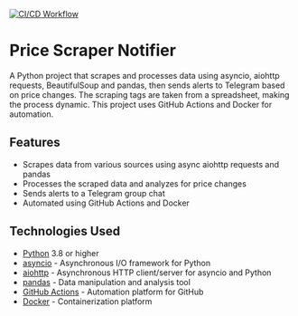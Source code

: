 [![CI/CD Workflow](https://github.com/sfs-projects/scrape/actions/workflows/price-scraper-pipeline.yaml/badge.svg)](https://github.com/sfs-projects/scrape/actions/workflows/price-scraper-pipeline.yaml)

# Price Scraper Notifier
A Python project that scrapes and processes data using asyncio, aiohttp requests, BeautifulSoup and pandas, then sends alerts to Telegram based on price changes. The scraping tags are taken from a spreadsheet, making the process dynamic. This project uses GitHub Actions and Docker for automation.

## Features
- Scrapes data from various sources using async aiohttp requests and pandas
- Processes the scraped data and analyzes for price changes
- Sends alerts to a Telegram group chat
- Automated using GitHub Actions and Docker

## Technologies Used
- [Python](https://www.python.org/) 3.8 or higher
- [asyncio](https://docs.python.org/3/library/asyncio.html) - Asynchronous I/O framework for Python
- [aiohttp](https://aiohttp.readthedocs.io/en/stable/) - Asynchronous HTTP client/server for asyncio and Python
- [pandas](https://pandas.pydata.org/) - Data manipulation and analysis tool
- [GitHub Actions](https://docs.github.com/en/actions) - Automation platform for GitHub
- [Docker](https://www.docker.com/) - Containerization platform
